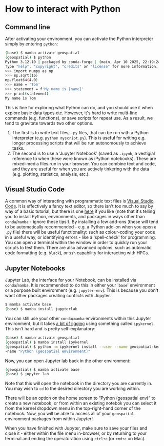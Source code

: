 # How to interact with Python

## Command line

After activating your environment, you can activate the Python interpreter simply by entering `python`:

```bash
(base) $ mamba activate geospatial
(geospatial) $ python
Python 3.12.10 | packaged by conda-forge | (main, Apr 10 2025, 22:19:24) [Clang 18.1.8 ] on darwin
Type "help", "copyright", "credits" or "license" for more information.
>>> import numpy as np
>>> np.sqrt(16)
np.float64(4.0)
>>> name = 'Tom'
>>> statement = f'My name is {name}'
>>> print(statement)
My name is Tom
```

This is fine for exploring what Python can do, and you should use it when explore basic data types etc. However, it's hard to write multi-line commands (e.g. functions), or save scripts for repeat use. As a result, we tend to gravitate towards two other options.

1. The first is to write text files, `.py` files, that can be run with a Python interpreter (e.g. `python myscript.py`). This is useful for writing e.g. longer processing scripts that will be run autonomously to achieve tasks.
2. The second is to use a 'Jupyter Notebook' (saved as `.ipynb`, a vestigial reference to when these were known as iPython notebooks). These are mixed-media files run in your browser. You can combine text and code, and they are useful for when you are actively tinkering with the data (e.g. plotting, statistics, analysis, etc.).

## Visual Studio Code

A common way of interacting with programmatic text files is [Visual Studio Code](https://code.visualstudio.com/). It is effectively a fancy text editor, so there isn't too much to say by way of a basic tutorial, but there is one [here](https://code.visualstudio.com/docs/python/python-tutorial) if you like (note that it's telling you to install Python, environments, and packages in ways other than `conda`/`mamba` - ignore these tips!). By installing a few add-ons (these will tend to be automatically recommended - e.g. a Python add-on when you open a `.py` file) there will be useful functionality: such as colour-coding your code in a useful way, or identifying errors - like a 'spell-check' for programming. You can open a terminal within the window in order to quickly run your scripts to test them. There are also advanced options, such as automatic code formatting (e.g. `black`), or `ssh` capability for interacting with HPCs.

## Jupyter Notebooks

Jupyter Lab, the interface for your Notebook, can be installed via `conda`/`mamba`. It is recommended to do this in either your '`base`' environment or a purpose built environment (e.g. `jupyter-env`). This is because you don't want other packages creating conflicts with Jupyter.

```bash
$ mamba activate base
(base) $ mamba install jupyterlab
```

You can still use your other `conda`/`mamba` environments within this Jupyter environment, but it takes [a bit of jigging](https://medium.com/@patty.escalera/install-jupyter-lab-and-setup-a-conda-environment-54052443790b) using something called `ipykernel`. This isn't hard and is pretty self-explanatory:

```bash
(base) $ mamba activate geospatial
(geospatial) $ mamba install ipykernel
(geospatial) $ python -m ipykernel install --user --name geospatial-kernel --display
-name "Python (geospatial environment)"
```

Now, you can open Jupyter lab back in the other environment:

```bash
(geospatial) $ mamba activate base
(base) $ jupyter lab
```

Note that this will open the notebook in the directory you are currently in. You may wish to `cd` to the desired directory you are working within.

There will be an option on the home screen to  “Python (geospatial env)” to create a new notebook, or from within an existing notebok you can select it from the kernel dropdown menu in the top-right-hand corner of the notebook. Now, you will be able to access all of your `geospatial` environment packages from within Jupyter!

When you have finished with Jupyter, make sure to save your files and close it - either within the file menu in-browser, or by returning to your terminal and ending the operaturation using `ctrl+c` (or `cmd+c` on Mac).
